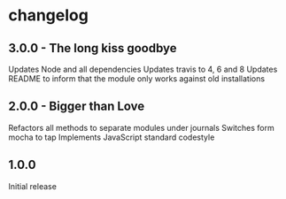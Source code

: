 # changelog

## 3.0.0 - The long kiss goodbye
Updates Node and all dependencies
Updates travis to 4, 6 and 8
Updates README to inform that the module only works against old installations

## 2.0.0 - Bigger than Love
Refactors all methods to separate modules under journals
Switches form mocha to tap
Implements JavaScript standard codestyle

## 1.0.0
Initial release